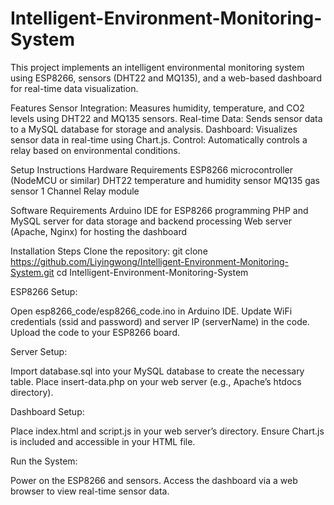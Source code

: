 # Intelligent-Environment-Monitoring-System
This project implements an intelligent environmental monitoring system using ESP8266, sensors (DHT22 and MQ135), and a web-based dashboard for real-time data visualization.

Features
Sensor Integration: Measures humidity, temperature, and CO2 levels using DHT22 and MQ135 sensors.
Real-time Data: Sends sensor data to a MySQL database for storage and analysis.
Dashboard: Visualizes sensor data in real-time using Chart.js.
Control: Automatically controls a relay based on environmental conditions.

Setup Instructions
Hardware Requirements
ESP8266 microcontroller (NodeMCU or similar)
DHT22 temperature and humidity sensor
MQ135 gas sensor
1 Channel Relay module

Software Requirements
Arduino IDE for ESP8266 programming
PHP and MySQL server for data storage and backend processing
Web server (Apache, Nginx) for hosting the dashboard

Installation Steps
Clone the repository:
git clone https://github.com/Liyingwong/Intelligent-Environment-Monitoring-System.git
cd Intelligent-Environment-Monitoring-System

ESP8266 Setup:

Open esp8266_code/esp8266_code.ino in Arduino IDE.
Update WiFi credentials (ssid and password) and server IP (serverName) in the code.
Upload the code to your ESP8266 board.

Server Setup:

Import database.sql into your MySQL database to create the necessary table.
Place insert-data.php on your web server (e.g., Apache’s htdocs directory).

Dashboard Setup:

Place index.html and script.js in your web server’s directory.
Ensure Chart.js is included and accessible in your HTML file.

Run the System:

Power on the ESP8266 and sensors.
Access the dashboard via a web browser to view real-time sensor data.
